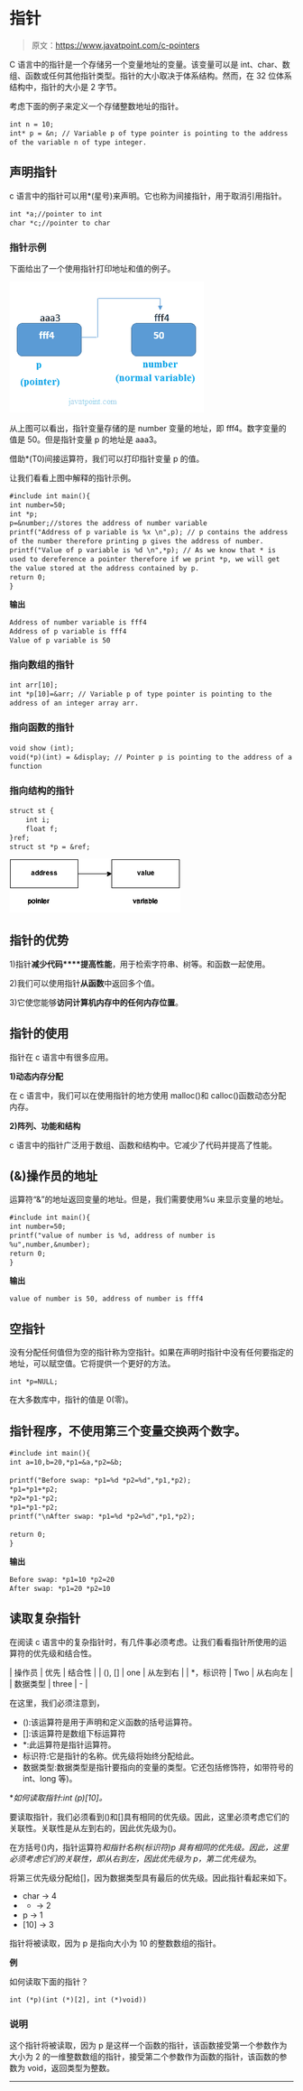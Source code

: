 # 指针

> 原文：<https://www.javatpoint.com/c-pointers>

C 语言中的指针是一个存储另一个变量地址的变量。该变量可以是 int、char、数组、函数或任何其他指针类型。指针的大小取决于体系结构。然而，在 32 位体系结构中，指针的大小是 2 字节。

考虑下面的例子来定义一个存储整数地址的指针。

```
int n = 10; 
int* p = &n; // Variable p of type pointer is pointing to the address of the variable n of type integer. 

```

## 声明指针

c 语言中的指针可以用*(星号)来声明。它也称为间接指针，用于取消引用指针。

```
int *a;//pointer to int
char *c;//pointer to char

```

### 指针示例

下面给出了一个使用指针打印地址和值的例子。

![pointer example](img/e442986368a4caef45296cde6661455b.png)

从上图可以看出，指针变量存储的是 number 变量的地址，即 fff4。数字变量的值是 50。但是指针变量 p 的地址是 aaa3。

借助*(T0)间接运算符，我们可以打印指针变量 p 的值。

让我们看看上图中解释的指针示例。

```
#include int main(){
int number=50;  
int *p;    
p=&number;//stores the address of number variable  
printf("Address of p variable is %x \n",p); // p contains the address of the number therefore printing p gives the address of number.   
printf("Value of p variable is %d \n",*p); // As we know that * is used to dereference a pointer therefore if we print *p, we will get the value stored at the address contained by p.  
return 0;
} 
```

**输出**

```
Address of number variable is fff4
Address of p variable is fff4
Value of p variable is 50

```

### 指向数组的指针

```
int arr[10];
int *p[10]=&arr; // Variable p of type pointer is pointing to the address of an integer array arr.

```

### 指向函数的指针

```
void show (int);
void(*p)(int) = &display; // Pointer p is pointing to the address of a function

```

### 指向结构的指针

```
struct st {
	int i;
	float f;
}ref;
struct st *p = &ref;

```

![c pointers](img/a6fa9c9b13d49c0a00cffd36466fed83.png)

## 指针的优势

1)指针**减少代码****提高性能**，用于检索字符串、树等。和函数一起使用。

2)我们可以使用指针**从函数**中返回多个值。

3)它使您能够**访问计算机内存中的任何内存位置**。

## 指针的使用

指针在 c 语言中有很多应用。

**1)动态内存分配**

在 c 语言中，我们可以在使用指针的地方使用 malloc()和 calloc()函数动态分配内存。

**2)阵列、功能和结构**

c 语言中的指针广泛用于数组、函数和结构中。它减少了代码并提高了性能。

## (&)操作员的地址

运算符“&”的地址返回变量的地址。但是，我们需要使用%u 来显示变量的地址。

```
#include int main(){
int number=50; 
printf("value of number is %d, address of number is %u",number,&number);  
return 0;
} 
```

**输出**

```
value of number is 50, address of number is fff4

```

## 空指针

没有分配任何值但为空的指针称为空指针。如果在声明时指针中没有任何要指定的地址，可以赋空值。它将提供一个更好的方法。

```
int *p=NULL;

```

在大多数库中，指针的值是 0(零)。

## 指针程序，不使用第三个变量交换两个数字。

```
#include int main(){
int a=10,b=20,*p1=&a,*p2=&b;

printf("Before swap: *p1=%d *p2=%d",*p1,*p2);
*p1=*p1+*p2;
*p2=*p1-*p2;
*p1=*p1-*p2;
printf("\nAfter swap: *p1=%d *p2=%d",*p1,*p2);

return 0;
} 
```

**输出**

```
Before swap: *p1=10 *p2=20
After swap: *p1=20 *p2=10

```

## 读取复杂指针

在阅读 c 语言中的复杂指针时，有几件事必须考虑。让我们看看指针所使用的运算符的优先级和结合性。

| 操作员 | 优先 | 结合性 |
| (), [] | one | 从左到右 |
| *，标识符 | Two | 从右向左 |
| 数据类型 | three | - |

在这里，我们必须注意到，

*   ():该运算符是用于声明和定义函数的括号运算符。
*   []:该运算符是数组下标运算符
*   *:此运算符是指针运算符。
*   标识符:它是指针的名称。优先级将始终分配给此。
*   数据类型:数据类型是指针要指向的变量的类型。它还包括修饰符，如带符号的 int、long 等)。

**如何读取指针:int (*p)[10]。**

要读取指针，我们必须看到()和[]具有相同的优先级。因此，这里必须考虑它们的关联性。关联性是从左到右的，因此优先级为()。

在方括号()内，指针运算符*和指针名称(标识符)p 具有相同的优先级。因此，这里必须考虑它们的关联性，即从右到左，因此优先级为 p，第二优先级为*。

将第三优先级分配给[]，因为数据类型具有最后的优先级。因此指针看起来如下。

*   char -> 4
*   * -> 2
*   p -> 1
*   [10] -> 3

指针将被读取，因为 p 是指向大小为 10 的整数数组的指针。

**例**

如何读取下面的指针？

```
int (*p)(int (*)[2], int (*)void))

```

### 说明

这个指针将被读取，因为 p 是这样一个函数的指针，该函数接受第一个参数作为大小为 2 的一维整数数组的指针，接受第二个参数作为函数的指针，该函数的参数为 void，返回类型为整数。

* * *